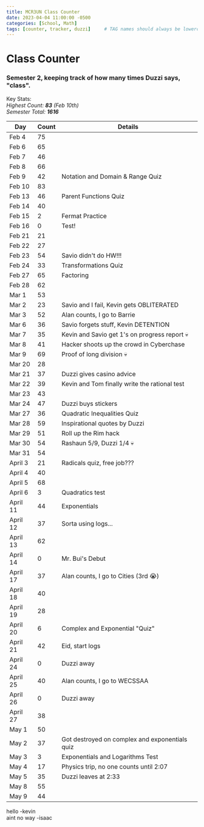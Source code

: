 ```yaml
---
title: MCR3UN Class Counter
date: 2023-04-04 11:00:00 -0500
categories: [School, Math]
tags: [counter, tracker, duzzi]     # TAG names should always be lowercase
---
```


# Class Counter

### Semester 2, keeping track of how many times Duzzi says, "class".

Key Stats:\
_Highest Count: **83** (Feb 10th)_\
_Semester Total: **1616**_

| Day      | Count | Details                                        |
|----------|-------|------------------------------------------------|
| Feb 4    | 75    |                                                |
| Feb 6    | 65    |                                                |
| Feb 7    | 46    |                                                |
| Feb 8    | 66    |                                                |
| Feb 9    | 42    | Notation and Domain & Range Quiz               |
| Feb 10   | 83    |                                                |
| Feb 13   | 46    | Parent Functions Quiz                          |
| Feb 14   | 40    |                                                |
| Feb 15   | 2     | Fermat Practice                                |
| Feb 16   | 0     | Test!                                          |
| Feb 21   | 21    |                                                |
| Feb 22   | 27    |                                                |
| Feb 23   | 54    | Savio didn't do HW!!!                          |
| Feb 24   | 33    | Transformations Quiz                           |
| Feb 27   | 65    | Factoring                                      |
| Feb 28   | 62    |                                                |
| Mar 1    | 53    |                                                |
| Mar 2    | 23    | Savio and I fail, Kevin gets OBLITERATED       |
| Mar 3    | 52    | Alan counts, I go to Barrie                    |
| Mar 6    | 36    | Savio forgets stuff, Kevin DETENTION           |
| Mar 7    | 35    | Kevin and Savio get 1's on progress report 💀  |
| Mar 8    | 41    | Hacker shoots up the crowd in Cyberchase       |
| Mar 9    | 69    | Proof of long division 💀                      |
| Mar 20   | 28    |                                                |
| Mar 21   | 37    | Duzzi gives casino advice                      |
| Mar 22   | 39    | Kevin and Tom finally write the rational test  |
| Mar 23   | 43    |                                                |
| Mar 24   | 47    | Duzzi buys stickers                            |
| Mar 27   | 36    | Quadratic Inequalities Quiz                    |
| Mar 28   | 59    | Inspirational quotes by Duzzi                  |
| Mar 29   | 51    | Roll up the Rim hack                           |
| Mar 30   | 54    | Rashaun 5/9, Duzzi 1/4 💀                      |
| Mar 31   | 54    |                                                |
| April 3  | 21    | Radicals quiz, free job???                     |
| April 4  | 40    |                                                |
| April 5  | 68    |                                                |
| April 6  | 3     | Quadratics test                                |
| April 11 | 44    | Exponentials                                   |
| April 12 | 37    | Sorta using logs...                            |
| April 13 | 62    |                                                |
| April 14 | 0     | Mr. Bui's Debut                                |
| April 17 | 37    | Alan counts, I go to Cities (3rd 😭)           |
| April 18 | 40    |                                                |
| April 19 | 28    |                                                |
| April 20 | 6     | Complex and Exponential "Quiz"                 |
| April 21 | 42    | Eid, start logs                                |
| April 24 | 0     | Duzzi away                                     |
| April 25 | 40    | Alan counts, I go to WECSSAA                   |
| April 26 | 0     | Duzzi away                                     |
| April 27 | 38    |                                                |
| May 1    | 50    |                                                |
| May 2    | 37    | Got destroyed on complex and exponentials quiz |
| May 3    | 3     | Exponentials and Logarithms Test               |
| May 4    | 17    | Physics trip, no one counts until 2:07         |
| May 5    | 35    | Duzzi leaves at 2:33                           |
| May 8    | 55    |                                                |
| May 9    | 44    |                                                |

hello -kevin\
aint no way -isaac
